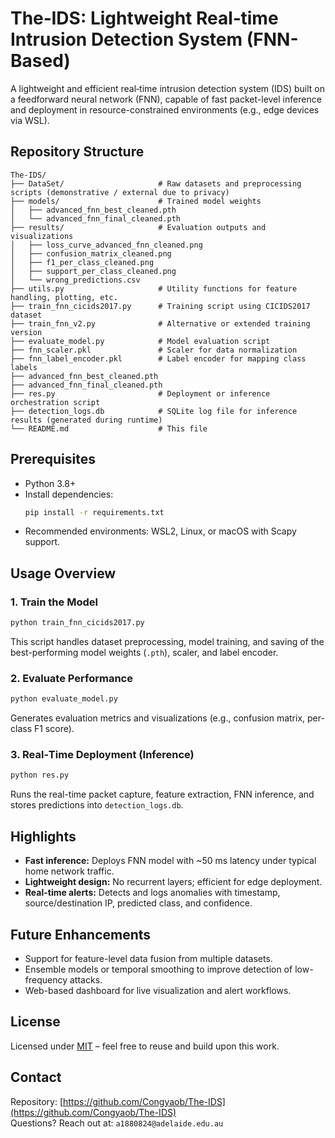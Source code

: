 # The‑IDS: Lightweight Real‑time Intrusion Detection System (FNN-Based)

A lightweight and efficient real‑time intrusion detection system (IDS) built on a feedforward neural network (FNN), capable of fast packet-level inference and deployment in resource-constrained environments (e.g., edge devices via WSL).

##  Repository Structure

```
The‑IDS/
├── DataSet/                     # Raw datasets and preprocessing scripts (demonstrative / external due to privacy)
├── models/                      # Trained model weights
│   ├── advanced_fnn_best_cleaned.pth
│   └── advanced_fnn_final_cleaned.pth
├── results/                     # Evaluation outputs and visualizations
│   ├── loss_curve_advanced_fnn_cleaned.png
│   ├── confusion_matrix_cleaned.png
│   ├── f1_per_class_cleaned.png
│   ├── support_per_class_cleaned.png
│   └── wrong_predictions.csv
├── utils.py                     # Utility functions for feature handling, plotting, etc.
├── train_fnn_cicids2017.py      # Training script using CICIDS2017 dataset
├── train_fnn_v2.py              # Alternative or extended training version
├── evaluate_model.py            # Model evaluation script
├── fnn_scaler.pkl               # Scaler for data normalization
├── fnn_label_encoder.pkl        # Label encoder for mapping class labels
├── advanced_fnn_best_cleaned.pth
├── advanced_fnn_final_cleaned.pth
├── res.py                       # Deployment or inference orchestration script
├── detection_logs.db            # SQLite log file for inference results (generated during runtime)
└── README.md                    # This file
```

##  Prerequisites

- Python 3.8+
- Install dependencies:
  ```bash
  pip install -r requirements.txt
  ```
- Recommended environments: WSL2, Linux, or macOS with Scapy support.

##  Usage Overview

### 1. Train the Model
```bash
python train_fnn_cicids2017.py
```
This script handles dataset preprocessing, model training, and saving of the best-performing model weights (`.pth`), scaler, and label encoder.

### 2. Evaluate Performance
```bash
python evaluate_model.py
```
Generates evaluation metrics and visualizations (e.g., confusion matrix, per-class F1 score).

### 3. Real‑Time Deployment (Inference)
```bash
python res.py
```
Runs the real-time packet capture, feature extraction, FNN inference, and stores predictions into `detection_logs.db`.

##  Highlights

- **Fast inference:** Deploys FNN model with ~50 ms latency under typical home network traffic.
- **Lightweight design:** No recurrent layers; efficient for edge deployment.
- **Real-time alerts:** Detects and logs anomalies with timestamp, source/destination IP, predicted class, and confidence.

##  Future Enhancements

- Support for feature-level data fusion from multiple datasets.
- Ensemble models or temporal smoothing to improve detection of low-frequency attacks.
- Web-based dashboard for live visualization and alert workflows.

##  License

Licensed under [MIT](LICENSE) – feel free to reuse and build upon this work.

##  Contact

Repository: [https://github.com/Congyaob/The-IDS](https://github.com/Congyaob/The-IDS)  
Questions? Reach out at: `a1880824@adelaide.edu.au`
